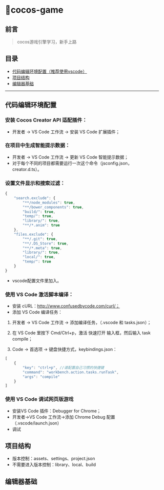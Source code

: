 # cocos-game

## 前言

> cocos游戏引擎学习，新手上路

## 目录
- [代码编辑环境配置（推荐使用vscode）](#代码编辑环境配置)
- [项目结构](#项目结构)
- [编辑器基础](#编辑其基础)

---

## 代码编辑环境配置

### 安装 Cocos Creator API 适配插件：
- 开发者 -> VS Code 工作流 -> 安装 VS Code 扩展插件；

### 在项目中生成智能提示数据：
- 开发者 -> VS Code 工作流 -> 更新 VS Code 智能提示数据；
- 对于每个不同的项目都需要运行一次这个命令（jsconfig.json，creator.d.ts）。

### 设置文件显示和搜索过滤：

```js
{
    "search.exclude": {
        "**/node_modules": true,
        "**/bower_components": true,
        "build/": true,
        "temp/": true,
        "library/": true,
        "**/*.anim": true
    },
    "files.exclude": {
        "**/.git": true,
        "**/.DS_Store": true,
        "**/*.meta": true,
        "library/": true,
        "local/": true,
        "temp/": true
    }
}
```
- vscode配置文件里加入。




### 使用 VS Code 激活脚本编译：

- 安装 cURL：http://www.confusedbycode.com/curl/；
- 添加 VS Code 编译任务：

1. 开发者 -> VS Code 工作流 -> 添加编译任务，（.vscode 和 tasks.json）；

2. 在 VS Code 里按下 Cmd/Ctrl+p，激活 快速打开 输入框，然后输入 task compile；

3. Code -> 首选项 -> 键盘快捷方式，keybindings.json：

```js
[
    {
        "key": "ctrl+p", //请配置自己习惯的快捷键
        "command": "workbench.action.tasks.runTask",
        "args": "compile"
    }
]
```

### 使用 VS Code 调试网页版游戏

- 安装VS Code 插件：Debugger for Chrome；
- 开发者->VS Code 工作流->添加 Chrome Debug 配置（.vscode/launch.json）
- 调试


## 项目结构
- 版本控制：assets、settings、project.json
- 不需要进入版本控制：library、local、build




## 编辑器基础